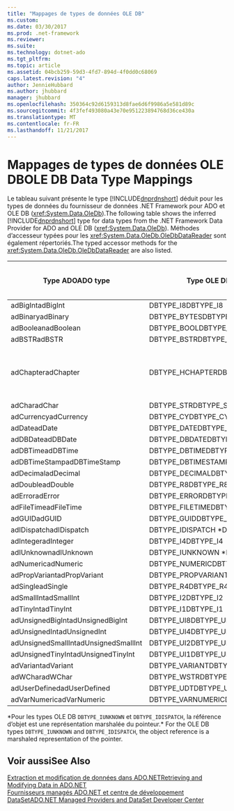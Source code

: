 ```yaml
---
title: "Mappages de types de données OLE DB"
ms.custom: 
ms.date: 03/30/2017
ms.prod: .net-framework
ms.reviewer: 
ms.suite: 
ms.technology: dotnet-ado
ms.tgt_pltfrm: 
ms.topic: article
ms.assetid: 04bcb259-59d3-4fd7-894d-4f0dd0c68069
caps.latest.revision: "4"
author: JennieHubbard
ms.author: jhubbard
manager: jhubbard
ms.openlocfilehash: 350364c92d6159313d8fae6d6f9986a5e581d89c
ms.sourcegitcommit: 4f3fef493080a43e70e951223894768d36ce430a
ms.translationtype: MT
ms.contentlocale: fr-FR
ms.lasthandoff: 11/21/2017
---
```

# <a name="ole-db-data-type-mappings"></a><span data-ttu-id="0627a-102">Mappages de types de données OLE DB</span><span class="sxs-lookup"><span data-stu-id="0627a-102">OLE DB Data Type Mappings</span></span>
<span data-ttu-id="0627a-103">Le tableau suivant présente le type [!INCLUDE[dnprdnshort](../../../../includes/dnprdnshort-md.md)] déduit pour les types de données du fournisseur de données .NET Framework pour ADO et OLE DB (<xref:System.Data.OleDb>).</span><span class="sxs-lookup"><span data-stu-id="0627a-103">The following table shows the inferred [!INCLUDE[dnprdnshort](../../../../includes/dnprdnshort-md.md)] type for data types from the .NET Framework Data Provider for ADO and OLE DB (<xref:System.Data.OleDb>).</span></span> <span data-ttu-id="0627a-104">Méthodes d’accesseur typées pour les <xref:System.Data.OleDb.OleDbDataReader> sont également répertoriés.</span><span class="sxs-lookup"><span data-stu-id="0627a-104">The typed accessor methods for the <xref:System.Data.OleDb.OleDbDataReader> are also listed.</span></span>  
  
|<span data-ttu-id="0627a-105">Type ADO</span><span class="sxs-lookup"><span data-stu-id="0627a-105">ADO type</span></span>|<span data-ttu-id="0627a-106">Type OLE DB</span><span class="sxs-lookup"><span data-stu-id="0627a-106">OLE DB type</span></span>|<span data-ttu-id="0627a-107">Type [!INCLUDE[dnprdnshort](../../../../includes/dnprdnshort-md.md)]</span><span class="sxs-lookup"><span data-stu-id="0627a-107">[!INCLUDE[dnprdnshort](../../../../includes/dnprdnshort-md.md)] type</span></span>|<span data-ttu-id="0627a-108">Accesseur typé [!INCLUDE[dnprdnshort](../../../../includes/dnprdnshort-md.md)]</span><span class="sxs-lookup"><span data-stu-id="0627a-108">[!INCLUDE[dnprdnshort](../../../../includes/dnprdnshort-md.md)] typed accessor</span></span>|  
|--------------|-----------------|----------------------------------------------------------------------|--------------------------------------------------------------------------------|  
|<span data-ttu-id="0627a-109">adBigInt</span><span class="sxs-lookup"><span data-stu-id="0627a-109">adBigInt</span></span>|<span data-ttu-id="0627a-110">DBTYPE_I8</span><span class="sxs-lookup"><span data-stu-id="0627a-110">DBTYPE_I8</span></span>|<span data-ttu-id="0627a-111">Int64</span><span class="sxs-lookup"><span data-stu-id="0627a-111">Int64</span></span>|<span data-ttu-id="0627a-112">GetInt64()</span><span class="sxs-lookup"><span data-stu-id="0627a-112">GetInt64()</span></span>|  
|<span data-ttu-id="0627a-113">adBinary</span><span class="sxs-lookup"><span data-stu-id="0627a-113">adBinary</span></span>|<span data-ttu-id="0627a-114">DBTYPE_BYTES</span><span class="sxs-lookup"><span data-stu-id="0627a-114">DBTYPE_BYTES</span></span>|<span data-ttu-id="0627a-115">Byte[]</span><span class="sxs-lookup"><span data-stu-id="0627a-115">Byte[]</span></span>|<span data-ttu-id="0627a-116">GetBytes()</span><span class="sxs-lookup"><span data-stu-id="0627a-116">GetBytes()</span></span>|  
|<span data-ttu-id="0627a-117">adBoolean</span><span class="sxs-lookup"><span data-stu-id="0627a-117">adBoolean</span></span>|<span data-ttu-id="0627a-118">DBTYPE_BOOL</span><span class="sxs-lookup"><span data-stu-id="0627a-118">DBTYPE_BOOL</span></span>|<span data-ttu-id="0627a-119">Boolean</span><span class="sxs-lookup"><span data-stu-id="0627a-119">Boolean</span></span>|<span data-ttu-id="0627a-120">GetBoolean()</span><span class="sxs-lookup"><span data-stu-id="0627a-120">GetBoolean()</span></span>|  
|<span data-ttu-id="0627a-121">adBSTR</span><span class="sxs-lookup"><span data-stu-id="0627a-121">adBSTR</span></span>|<span data-ttu-id="0627a-122">DBTYPE_BSTR</span><span class="sxs-lookup"><span data-stu-id="0627a-122">DBTYPE_BSTR</span></span>|<span data-ttu-id="0627a-123">Chaîne</span><span class="sxs-lookup"><span data-stu-id="0627a-123">String</span></span>|<span data-ttu-id="0627a-124">GetString()</span><span class="sxs-lookup"><span data-stu-id="0627a-124">GetString()</span></span>|  
|<span data-ttu-id="0627a-125">adChapter</span><span class="sxs-lookup"><span data-stu-id="0627a-125">adChapter</span></span>|<span data-ttu-id="0627a-126">DBTYPE_HCHAPTER</span><span class="sxs-lookup"><span data-stu-id="0627a-126">DBTYPE_HCHAPTER</span></span>|<span data-ttu-id="0627a-127">Pris en charge dans le `DataReader`.</span><span class="sxs-lookup"><span data-stu-id="0627a-127">Supported through the `DataReader`.</span></span> <span data-ttu-id="0627a-128">Consultez [la récupération des données à l’aide d’un DataReader](../../../../docs/framework/data/adonet/retrieving-data-using-a-datareader.md).</span><span class="sxs-lookup"><span data-stu-id="0627a-128">See [Retrieving Data Using a DataReader](../../../../docs/framework/data/adonet/retrieving-data-using-a-datareader.md).</span></span>|<span data-ttu-id="0627a-129">GetValue()</span><span class="sxs-lookup"><span data-stu-id="0627a-129">GetValue()</span></span>|  
|<span data-ttu-id="0627a-130">adChar</span><span class="sxs-lookup"><span data-stu-id="0627a-130">adChar</span></span>|<span data-ttu-id="0627a-131">DBTYPE_STR</span><span class="sxs-lookup"><span data-stu-id="0627a-131">DBTYPE_STR</span></span>|<span data-ttu-id="0627a-132">Chaîne</span><span class="sxs-lookup"><span data-stu-id="0627a-132">String</span></span>|<span data-ttu-id="0627a-133">GetString()</span><span class="sxs-lookup"><span data-stu-id="0627a-133">GetString()</span></span>|  
|<span data-ttu-id="0627a-134">adCurrency</span><span class="sxs-lookup"><span data-stu-id="0627a-134">adCurrency</span></span>|<span data-ttu-id="0627a-135">DBTYPE_CY</span><span class="sxs-lookup"><span data-stu-id="0627a-135">DBTYPE_CY</span></span>|<span data-ttu-id="0627a-136">Decimal</span><span class="sxs-lookup"><span data-stu-id="0627a-136">Decimal</span></span>|<span data-ttu-id="0627a-137">GetDecimal()</span><span class="sxs-lookup"><span data-stu-id="0627a-137">GetDecimal()</span></span>|  
|<span data-ttu-id="0627a-138">adDate</span><span class="sxs-lookup"><span data-stu-id="0627a-138">adDate</span></span>|<span data-ttu-id="0627a-139">DBTYPE_DATE</span><span class="sxs-lookup"><span data-stu-id="0627a-139">DBTYPE_DATE</span></span>|<span data-ttu-id="0627a-140">DateTime</span><span class="sxs-lookup"><span data-stu-id="0627a-140">DateTime</span></span>|<span data-ttu-id="0627a-141">GetDateTime()</span><span class="sxs-lookup"><span data-stu-id="0627a-141">GetDateTime()</span></span>|  
|<span data-ttu-id="0627a-142">adDBDate</span><span class="sxs-lookup"><span data-stu-id="0627a-142">adDBDate</span></span>|<span data-ttu-id="0627a-143">DBTYPE_DBDATE</span><span class="sxs-lookup"><span data-stu-id="0627a-143">DBTYPE_DBDATE</span></span>|<span data-ttu-id="0627a-144">DateTime</span><span class="sxs-lookup"><span data-stu-id="0627a-144">DateTime</span></span>|<span data-ttu-id="0627a-145">GetDateTime()</span><span class="sxs-lookup"><span data-stu-id="0627a-145">GetDateTime()</span></span>|  
|<span data-ttu-id="0627a-146">adDBTime</span><span class="sxs-lookup"><span data-stu-id="0627a-146">adDBTime</span></span>|<span data-ttu-id="0627a-147">DBTYPE_DBTIME</span><span class="sxs-lookup"><span data-stu-id="0627a-147">DBTYPE_DBTIME</span></span>|<span data-ttu-id="0627a-148">DateTime</span><span class="sxs-lookup"><span data-stu-id="0627a-148">DateTime</span></span>|<span data-ttu-id="0627a-149">GetDateTime()</span><span class="sxs-lookup"><span data-stu-id="0627a-149">GetDateTime()</span></span>|  
|<span data-ttu-id="0627a-150">adDBTimeStamp</span><span class="sxs-lookup"><span data-stu-id="0627a-150">adDBTimeStamp</span></span>|<span data-ttu-id="0627a-151">DBTYPE_DBTIMESTAMP</span><span class="sxs-lookup"><span data-stu-id="0627a-151">DBTYPE_DBTIMESTAMP</span></span>|<span data-ttu-id="0627a-152">DateTime</span><span class="sxs-lookup"><span data-stu-id="0627a-152">DateTime</span></span>|<span data-ttu-id="0627a-153">GetDateTime()</span><span class="sxs-lookup"><span data-stu-id="0627a-153">GetDateTime()</span></span>|  
|<span data-ttu-id="0627a-154">adDecimal</span><span class="sxs-lookup"><span data-stu-id="0627a-154">adDecimal</span></span>|<span data-ttu-id="0627a-155">DBTYPE_DECIMAL</span><span class="sxs-lookup"><span data-stu-id="0627a-155">DBTYPE_DECIMAL</span></span>|<span data-ttu-id="0627a-156">Decimal</span><span class="sxs-lookup"><span data-stu-id="0627a-156">Decimal</span></span>|<span data-ttu-id="0627a-157">GetDecimal()</span><span class="sxs-lookup"><span data-stu-id="0627a-157">GetDecimal()</span></span>|  
|<span data-ttu-id="0627a-158">adDouble</span><span class="sxs-lookup"><span data-stu-id="0627a-158">adDouble</span></span>|<span data-ttu-id="0627a-159">DBTYPE_R8</span><span class="sxs-lookup"><span data-stu-id="0627a-159">DBTYPE_R8</span></span>|<span data-ttu-id="0627a-160">Double</span><span class="sxs-lookup"><span data-stu-id="0627a-160">Double</span></span>|<span data-ttu-id="0627a-161">GetDouble()</span><span class="sxs-lookup"><span data-stu-id="0627a-161">GetDouble()</span></span>|  
|<span data-ttu-id="0627a-162">adError</span><span class="sxs-lookup"><span data-stu-id="0627a-162">adError</span></span>|<span data-ttu-id="0627a-163">DBTYPE_ERROR</span><span class="sxs-lookup"><span data-stu-id="0627a-163">DBTYPE_ERROR</span></span>|<span data-ttu-id="0627a-164">ExternalException</span><span class="sxs-lookup"><span data-stu-id="0627a-164">ExternalException</span></span>|<span data-ttu-id="0627a-165">GetValue()</span><span class="sxs-lookup"><span data-stu-id="0627a-165">GetValue()</span></span>|  
|<span data-ttu-id="0627a-166">adFileTime</span><span class="sxs-lookup"><span data-stu-id="0627a-166">adFileTime</span></span>|<span data-ttu-id="0627a-167">DBTYPE_FILETIME</span><span class="sxs-lookup"><span data-stu-id="0627a-167">DBTYPE_FILETIME</span></span>|<span data-ttu-id="0627a-168">DateTime</span><span class="sxs-lookup"><span data-stu-id="0627a-168">DateTime</span></span>|<span data-ttu-id="0627a-169">GetDateTime()</span><span class="sxs-lookup"><span data-stu-id="0627a-169">GetDateTime()</span></span>|  
|<span data-ttu-id="0627a-170">adGUID</span><span class="sxs-lookup"><span data-stu-id="0627a-170">adGUID</span></span>|<span data-ttu-id="0627a-171">DBTYPE_GUID</span><span class="sxs-lookup"><span data-stu-id="0627a-171">DBTYPE_GUID</span></span>|<span data-ttu-id="0627a-172">Guid</span><span class="sxs-lookup"><span data-stu-id="0627a-172">Guid</span></span>|<span data-ttu-id="0627a-173">GetGuid()</span><span class="sxs-lookup"><span data-stu-id="0627a-173">GetGuid()</span></span>|  
|<span data-ttu-id="0627a-174">adIDispatch</span><span class="sxs-lookup"><span data-stu-id="0627a-174">adIDispatch</span></span>|<span data-ttu-id="0627a-175">DBTYPE_IDISPATCH *</span><span class="sxs-lookup"><span data-stu-id="0627a-175">DBTYPE_IDISPATCH *</span></span>|<span data-ttu-id="0627a-176">Objet</span><span class="sxs-lookup"><span data-stu-id="0627a-176">Object</span></span>|<span data-ttu-id="0627a-177">GetValue()</span><span class="sxs-lookup"><span data-stu-id="0627a-177">GetValue()</span></span>|  
|<span data-ttu-id="0627a-178">adInteger</span><span class="sxs-lookup"><span data-stu-id="0627a-178">adInteger</span></span>|<span data-ttu-id="0627a-179">DBTYPE_I4</span><span class="sxs-lookup"><span data-stu-id="0627a-179">DBTYPE_I4</span></span>|<span data-ttu-id="0627a-180">Int32</span><span class="sxs-lookup"><span data-stu-id="0627a-180">Int32</span></span>|<span data-ttu-id="0627a-181">GetInt32()</span><span class="sxs-lookup"><span data-stu-id="0627a-181">GetInt32()</span></span>|  
|<span data-ttu-id="0627a-182">adIUnknown</span><span class="sxs-lookup"><span data-stu-id="0627a-182">adIUnknown</span></span>|<span data-ttu-id="0627a-183">DBTYPE_IUNKNOWN *</span><span class="sxs-lookup"><span data-stu-id="0627a-183">DBTYPE_IUNKNOWN *</span></span>|<span data-ttu-id="0627a-184">Objet</span><span class="sxs-lookup"><span data-stu-id="0627a-184">Object</span></span>|<span data-ttu-id="0627a-185">GetValue()</span><span class="sxs-lookup"><span data-stu-id="0627a-185">GetValue()</span></span>|  
|<span data-ttu-id="0627a-186">adNumeric</span><span class="sxs-lookup"><span data-stu-id="0627a-186">adNumeric</span></span>|<span data-ttu-id="0627a-187">DBTYPE_NUMERIC</span><span class="sxs-lookup"><span data-stu-id="0627a-187">DBTYPE_NUMERIC</span></span>|<span data-ttu-id="0627a-188">Decimal</span><span class="sxs-lookup"><span data-stu-id="0627a-188">Decimal</span></span>|<span data-ttu-id="0627a-189">GetDecimal()</span><span class="sxs-lookup"><span data-stu-id="0627a-189">GetDecimal()</span></span>|  
|<span data-ttu-id="0627a-190">adPropVariant</span><span class="sxs-lookup"><span data-stu-id="0627a-190">adPropVariant</span></span>|<span data-ttu-id="0627a-191">DBTYPE_PROPVARIANT</span><span class="sxs-lookup"><span data-stu-id="0627a-191">DBTYPE_PROPVARIANT</span></span>|<span data-ttu-id="0627a-192">Objet</span><span class="sxs-lookup"><span data-stu-id="0627a-192">Object</span></span>|<span data-ttu-id="0627a-193">GetValue()</span><span class="sxs-lookup"><span data-stu-id="0627a-193">GetValue()</span></span>|  
|<span data-ttu-id="0627a-194">adSingle</span><span class="sxs-lookup"><span data-stu-id="0627a-194">adSingle</span></span>|<span data-ttu-id="0627a-195">DBTYPE_R4</span><span class="sxs-lookup"><span data-stu-id="0627a-195">DBTYPE_R4</span></span>|<span data-ttu-id="0627a-196">Single</span><span class="sxs-lookup"><span data-stu-id="0627a-196">Single</span></span>|<span data-ttu-id="0627a-197">GetFloat()</span><span class="sxs-lookup"><span data-stu-id="0627a-197">GetFloat()</span></span>|  
|<span data-ttu-id="0627a-198">adSmallInt</span><span class="sxs-lookup"><span data-stu-id="0627a-198">adSmallInt</span></span>|<span data-ttu-id="0627a-199">DBTYPE_I2</span><span class="sxs-lookup"><span data-stu-id="0627a-199">DBTYPE_I2</span></span>|<span data-ttu-id="0627a-200">Int16</span><span class="sxs-lookup"><span data-stu-id="0627a-200">Int16</span></span>|<span data-ttu-id="0627a-201">GetInt16()</span><span class="sxs-lookup"><span data-stu-id="0627a-201">GetInt16()</span></span>|  
|<span data-ttu-id="0627a-202">adTinyInt</span><span class="sxs-lookup"><span data-stu-id="0627a-202">adTinyInt</span></span>|<span data-ttu-id="0627a-203">DBTYPE_I1</span><span class="sxs-lookup"><span data-stu-id="0627a-203">DBTYPE_I1</span></span>|<span data-ttu-id="0627a-204">Byte</span><span class="sxs-lookup"><span data-stu-id="0627a-204">Byte</span></span>|<span data-ttu-id="0627a-205">GetByte()</span><span class="sxs-lookup"><span data-stu-id="0627a-205">GetByte()</span></span>|  
|<span data-ttu-id="0627a-206">adUnsignedBigInt</span><span class="sxs-lookup"><span data-stu-id="0627a-206">adUnsignedBigInt</span></span>|<span data-ttu-id="0627a-207">DBTYPE_UI8</span><span class="sxs-lookup"><span data-stu-id="0627a-207">DBTYPE_UI8</span></span>|<span data-ttu-id="0627a-208">UInt64</span><span class="sxs-lookup"><span data-stu-id="0627a-208">UInt64</span></span>|<span data-ttu-id="0627a-209">GetValue()</span><span class="sxs-lookup"><span data-stu-id="0627a-209">GetValue()</span></span>|  
|<span data-ttu-id="0627a-210">adUnsignedInt</span><span class="sxs-lookup"><span data-stu-id="0627a-210">adUnsignedInt</span></span>|<span data-ttu-id="0627a-211">DBTYPE_UI4</span><span class="sxs-lookup"><span data-stu-id="0627a-211">DBTYPE_UI4</span></span>|<span data-ttu-id="0627a-212">UInt32</span><span class="sxs-lookup"><span data-stu-id="0627a-212">UInt32</span></span>|<span data-ttu-id="0627a-213">GetValue()</span><span class="sxs-lookup"><span data-stu-id="0627a-213">GetValue()</span></span>|  
|<span data-ttu-id="0627a-214">adUnsignedSmallInt</span><span class="sxs-lookup"><span data-stu-id="0627a-214">adUnsignedSmallInt</span></span>|<span data-ttu-id="0627a-215">DBTYPE_UI2</span><span class="sxs-lookup"><span data-stu-id="0627a-215">DBTYPE_UI2</span></span>|<span data-ttu-id="0627a-216">UInt16</span><span class="sxs-lookup"><span data-stu-id="0627a-216">UInt16</span></span>|<span data-ttu-id="0627a-217">GetValue()</span><span class="sxs-lookup"><span data-stu-id="0627a-217">GetValue()</span></span>|  
|<span data-ttu-id="0627a-218">adUnsignedTinyInt</span><span class="sxs-lookup"><span data-stu-id="0627a-218">adUnsignedTinyInt</span></span>|<span data-ttu-id="0627a-219">DBTYPE_UI1</span><span class="sxs-lookup"><span data-stu-id="0627a-219">DBTYPE_UI1</span></span>|<span data-ttu-id="0627a-220">Byte</span><span class="sxs-lookup"><span data-stu-id="0627a-220">Byte</span></span>|<span data-ttu-id="0627a-221">GetByte()</span><span class="sxs-lookup"><span data-stu-id="0627a-221">GetByte()</span></span>|  
|<span data-ttu-id="0627a-222">adVariant</span><span class="sxs-lookup"><span data-stu-id="0627a-222">adVariant</span></span>|<span data-ttu-id="0627a-223">DBTYPE_VARIANT</span><span class="sxs-lookup"><span data-stu-id="0627a-223">DBTYPE_VARIANT</span></span>|<span data-ttu-id="0627a-224">Objet</span><span class="sxs-lookup"><span data-stu-id="0627a-224">Object</span></span>|<span data-ttu-id="0627a-225">GetValue()</span><span class="sxs-lookup"><span data-stu-id="0627a-225">GetValue()</span></span>|  
|<span data-ttu-id="0627a-226">adWChar</span><span class="sxs-lookup"><span data-stu-id="0627a-226">adWChar</span></span>|<span data-ttu-id="0627a-227">DBTYPE_WSTR</span><span class="sxs-lookup"><span data-stu-id="0627a-227">DBTYPE_WSTR</span></span>|<span data-ttu-id="0627a-228">Chaîne</span><span class="sxs-lookup"><span data-stu-id="0627a-228">String</span></span>|<span data-ttu-id="0627a-229">GetString()</span><span class="sxs-lookup"><span data-stu-id="0627a-229">GetString()</span></span>|  
|<span data-ttu-id="0627a-230">adUserDefined</span><span class="sxs-lookup"><span data-stu-id="0627a-230">adUserDefined</span></span>|<span data-ttu-id="0627a-231">DBTYPE_UDT</span><span class="sxs-lookup"><span data-stu-id="0627a-231">DBTYPE_UDT</span></span>|<span data-ttu-id="0627a-232">non pris en charge</span><span class="sxs-lookup"><span data-stu-id="0627a-232">not supported</span></span>||  
|<span data-ttu-id="0627a-233">adVarNumeric</span><span class="sxs-lookup"><span data-stu-id="0627a-233">adVarNumeric</span></span>|<span data-ttu-id="0627a-234">DBTYPE_VARNUMERIC</span><span class="sxs-lookup"><span data-stu-id="0627a-234">DBTYPE_VARNUMERIC</span></span>|<span data-ttu-id="0627a-235">non pris en charge</span><span class="sxs-lookup"><span data-stu-id="0627a-235">not supported</span></span>||  
  
 <span data-ttu-id="0627a-236">\*Pour les types OLE DB `DBTYPE_IUNKNOWN` et `DBTYPE_IDISPATCH`, la référence d’objet est une représentation marshalée du pointeur.</span><span class="sxs-lookup"><span data-stu-id="0627a-236">\* For the OLE DB types `DBTYPE_IUNKNOWN` and `DBTYPE_IDISPATCH`, the object reference is a marshaled representation of the pointer.</span></span>  
  
## <a name="see-also"></a><span data-ttu-id="0627a-237">Voir aussi</span><span class="sxs-lookup"><span data-stu-id="0627a-237">See Also</span></span>  
 [<span data-ttu-id="0627a-238">Extraction et modification de données dans ADO.NET</span><span class="sxs-lookup"><span data-stu-id="0627a-238">Retrieving and Modifying Data in ADO.NET</span></span>](../../../../docs/framework/data/adonet/retrieving-and-modifying-data.md)  
 [<span data-ttu-id="0627a-239">Fournisseurs managés ADO.NET et centre de développement DataSet</span><span class="sxs-lookup"><span data-stu-id="0627a-239">ADO.NET Managed Providers and DataSet Developer Center</span></span>](http://go.microsoft.com/fwlink/?LinkId=217917)
